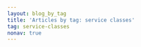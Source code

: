 ```yaml
---
layout: blog_by_tag
title: 'Articles by tag: service classes'
tag: service-classes
nonav: true
---
```

